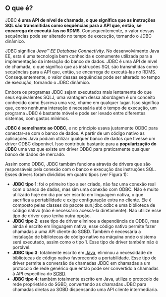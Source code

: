 ## O que é?
JDBC **é uma API de nível de chamada, o que significa que as instruções SQL são transmitidas como sequências para a API que, então, se encarrega de executá-las no RDMS**. Consequentemente, o valor dessas sequências pode ser alterado no tempo de execução, tornando o JDBC dinâmico.

JDBC significa _Java™ EE Database Connectivity_. No desenvolvimento Java EE, esta é uma tecnologia bem conhecida e comumente utilizada para a implementação da interação do banco de dados. JDBC é uma API de nível de chamada, o que significa que as instruções SQL são transmitidas como sequências para a API que, então, se encarrega de executá-las no RDMS. Consequentemente, o valor dessas sequências pode ser alterado no tempo de execução, tornando o JDBC dinâmico.

Embora os programas JDBC sejam executados mais lentamente do que seus equivalentes SQLJ, uma vantagem dessa abordagem é um conceito conhecido como Escreva uma vez, chame em qualquer lugar. Isso significa que, como nenhuma interação é necessária até o tempo de execução, um programa JDBC é bastante móvel e pode ser levado entre diferentes sistemas, com gastos mínimos.

**JDBC é semelhante ao ODBC**, e no principio usava justamente ODBC para conectar-se com o banco de dados. A partir de um código nativo as aplicações Java podiam utilizar qualquer banco de dados que tivesse um driver ODBC disponível. Isso contribuiu bastante para a **popularização do JDBC** uma vez que existe um driver ODBC para praticamente qualquer banco de dados de mercado.

Assim como ODBC, JDBC também funciona através de drivers que são responsáveis pela conexão com o banco e execução das instruções SQL. Esses drivers foram divididos em quatro tipos (ver Figura 1):

-   **JDBC tipo 1**: foi o primeiro tipo a ser criado, não faz uma conexão real com o banco de dados, mas sim uma conexão com ODBC. Não é muito utilizado hoje em dia por ser escrito em linguagem nativa, o que sacrifica a portabilidade e exige configuração extra no cliente. Ele é composto pelas classes do pacote sun.jdbc.odbc e uma biblioteca de código nativo (não é necessário acessá-la diretamente). Não utilize esse tipo de driver caso tenha outra opção.
-   **JDBC tipo 2**: esse tipo de driver eliminou a dependência de ODBC, mas ainda é escrito em linguagem nativa, esse código nativo permite fazer chamadas a uma API cliente do SGBD. Também é necessária a instalação de bibliotecas de código nativo na máquina onde o sistema será executado, assim como o tipo 1. Esse tipo de driver também não é portável.
-   **JDBC tipo 3**: totalmente escrito em [Java](https://www.devmedia.com.br/guia/linguagem-java/38169 "Guia de Java"), eliminou a necessidade de bibliotecas de código nativo favorecendo a portabilidade. Esse tipo de driver permite a conversão de chamadas JDBC em chamadas a um protocolo de rede genérico que então pode ser convertido a chamadas à API específica do [SGBD](https://www.devmedia.com.br/gerenciamento-de-banco-de-dados-analise-comparativa-de-sgbd-s/30788 "Gerenciamento de Banco de Dados: Análise Comparativa de SGBD’S").
-   **JDBC tipo 4**: também totalmente escrito em Java, utiliza o protocolo de rede proprietário do SGBD, convertendo as chamadas JDBC para chamadas diretas ao SGBD dispensando uma API cliente intermediaria.

